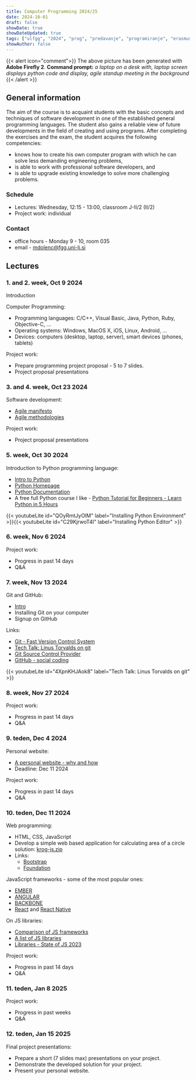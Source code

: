 ```yaml
---
title: Computer Programming 2024/25
date: 2024-10-01
draft: false
showDate: true
showDateUpdated: true
tags: ["ulfgg", "2024", "prog", "predavanje", "programiranje", "erasmus", "computer programming"]
showAuthor: false
---
```


{{< alert icon="comment">}}
The above picture has been generated with **Adobe Firefly 2**.
**Command prompt:** *a laptop on a desk with, laptop screen displays python code and display, agile standup meeting in the background*
{{< /alert >}}

## General information

The aim of the course is to acquaint students with the basic concepts and techniques of software development in one of the established general programming languages. The student also gains a reliable view of future developments in the field of creating and using programs. After completing the exercises and the exam, the student acquires the following competencies:

- knows how to create his own computer program with which he can solve less demanding engineering problems,
- is able to work with professional software developers, and
- is able to upgrade existing knowledge to solve more challenging problems.

### Schedule

- Lectures: Wednesday, 12:15 - 13:00, classroom J-II/2 (II/2)
- Project work: individual

### Contact

- office hours - Monday 9 - 10, room 035
- email - [mdolenc@fgg.uni-lj.si](mailto:mdolenc@fgg.uni-lj.si)

## Lectures

### 1. and 2. week, Oct 9 2024

Introduction

Computer Programming:
- Programming languages: C/C++, Visual Basic, Java, Python, Ruby, Objective-C, ...
- Operating systems: Windows, MacOS X, iOS, Linux, Android, ...
- Devices: computers (desktop, laptop, server), smart devices (phones, tablets)

Project work:
- Prepare programming project proposal - 5 to 7 slides.
- Project proposal presentations 

### 3. and 4. week, Oct 23 2024

Software development: 
- [Agile manifesto](https://agilemanifesto.org)
- [Agile methodologies](/files/BIM_A+3.2_Agile_methodologies.pdf)

Project work:
- Project proposal presentations 

### 5. week, Oct 30 2024

Introduction to Python programming language:
- [Intro to Python](/files/BIM_A+3.2_Python.pdf)
- [Python Homepage](https://www.python.org)
- [Python Documentation](https://docs.python.org/3/)
- A free full Python course I like - [Python Tutorial for Beginners - Learn Python in 5 Hours](https://www.youtube.com/watch?v=t8pPdKYpowI)

{{< youtubeLite id="QOyRmtJyOIM" label="Installing Python Environment" >}}{{< youtubeLite id="C29KjrwoT4I" label="Installing Python Editor" >}}

### 6. week, Nov 6 2024

Project work:
- Progress in past 14 days
- Q&A 

### 7. week, Nov 13 2024

Git and GitHub:
- [Intro](/files/BIM_A+3.2_Git_and_GitHub.pdf)
- Installing Git on your computer
- Signup on GitHub

Links:
- [Git - Fast Version Control System](http://git-scm.com/)
- [Tech Talk: Linus Torvalds on git](http://www.youtube.com/watch?v=4XpnKHJAok8)
- [Git Source Control Provider](http://gitscc.codeplex.com/)
- [GitHub - social coding](https://github.com/)

{{< youtubeLite id="4XpnKHJAok8" label="Tech Talk: Linus Torvalds on git" >}}

### 8. week, Nov 27 2024

Project work:
- Progress in past 14 days
- Q&A 

### 9. teden, Dec 4 2024

Personal website:
- [A personal website - why and how](/files/personal-website.pdf)
- Deadline: Dec 11 2024

Project work:
- Progress in past 14 days
- Q&A 

### 10. teden, Dec 11 2024

Web programming:
- HTML, CSS, JavaScript
- Develop a simple web based application for calculating area of a circle solution: [krog-js.zip](http://media.matevzdolenc.com/ul-fgg/gig-prog-2016/krog-js.zip)
- Links:
  - [Bootstrap](http://getbootstrap.com)
  - [Foundation](https://foundation.zurb.com)
          
JavaScript frameworks - some of the most popular ones:
- [EMBER](http://emberjs.com/)
- [ANGULAR](http://angularjs.org/)
- [BACKBONE](http://backbonejs.org/)
- [React](http://facebook.github.io/react/) and [React Native](https://facebook.github.io/react-native/)

On JS libraries:
- [Comparison of JS frameworks](http://blog.andyet.com/2014/08/13/opinionated-rundown-of-js-frameworks)
- [A list of JS libraries](http://en.wikipedia.org/wiki/List_of_JavaScript_libraries)
- [Libraries - State of JS 2023](https://2023.stateofjs.com/en-US/libraries)

Project work:
- Progress in past 14 days
- Q&A 

### 11. teden, Jan 8 2025 

Project work:
- Progress in past weeks
- Q&A 

### 12. teden, Jan 15 2025

Final project presentations: 
- Prepare a short (7 slides max) presentations on your project.
- Demonstrate the developed solution for your project.
- Present your personal website.


